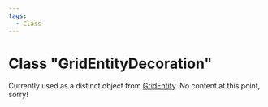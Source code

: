 ```yaml
---
tags:
  - Class
---
```

# Class "GridEntityDecoration"

Currently used as a distinct object from [GridEntity](GridEntity.md). No content at this point, sorry!